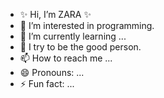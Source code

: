 - ✨ Hi, I’m ZARA ✨
- 👀 I’m interested in programming.
- 🌱 I’m currently learning ...
- 💞️ I try to be the good person.
- 📫 How to reach me ...
- 😄 Pronouns: ...
- ⚡ Fun fact: ...

<!---
zara-hnin/zara-hnin is a ✨ special ✨ repository because its `README.md` (this file) appears on your GitHub profile.
You can click the Preview link to take a look at your changes.
--->
